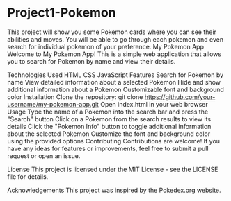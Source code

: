 # Project1-Pokemon
This project will show you some Pokemon cards where you can see their abilities and moves. You will be able to go through each pokemon and even search for individual pokemon of your preference.
My Pokemon App
Welcome to My Pokemon App! This is a simple web application that allows you to search for Pokemon by name and view their details.

Technologies Used
HTML
CSS
JavaScript
Features
Search for Pokemon by name
View detailed information about a selected Pokemon
Hide and show additional information about a Pokemon
Customizable font and background color
Installation
Clone the repository: git clone https://github.com/your-username/my-pokemon-app.git
Open index.html in your web browser
Usage
Type the name of a Pokemon into the search bar and press the "Search" button
Click on a Pokemon from the search results to view its details
Click the "Pokemon Info" button to toggle additional information about the selected Pokemon
Customize the font and background color using the provided options
Contributing
Contributions are welcome! If you have any ideas for features or improvements, feel free to submit a pull request or open an issue.

License
This project is licensed under the MIT License - see the LICENSE file for details.

Acknowledgements
This project was inspired by the Pokedex.org website.
